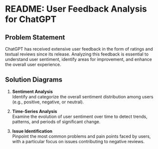 # README: User Feedback Analysis for ChatGPT

## Problem Statement

ChatGPT has received extensive user feedback in the form of ratings and textual reviews since its release. Analyzing this feedback is essential to understand user sentiment, identify areas for improvement, and enhance the overall user experience.

## Solution Diagrams

1. **Sentiment Analysis**  
   Identify and categorize the overall sentiment distribution among users (e.g., positive, negative, or neutral).

2. **Time-Series Analysis**  
   Examine the evolution of user sentiment over time to detect trends, patterns, and periods of significant change.

3. **Issue Identification**  
   Pinpoint the most common problems and pain points faced by users, with a particular focus on issues contributing to negative reviews.




